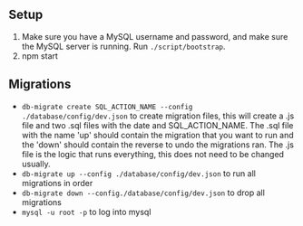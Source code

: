 ## Setup
1. Make sure you have a MySQL username and password, and make sure the MySQL server is running. Run ```./script/bootstrap```.
2. npm start


## Migrations
- `db-migrate create SQL_ACTION_NAME --config ./database/config/dev.json` to create migration files, this will create a .js file and two .sql files with the date and SQL_ACTION_NAME. The .sql file with the name 'up' should contain the migration that you want to run and the 'down' should contain the reverse to undo the migrations ran. The .js file is the logic that runs everything, this does not need to be changed usually. 
- `db-migrate up --config ./database/config/dev.json` to run all migrations in order
- `db-migrate down --config./database/config/dev.json` to drop all migrations
- `mysql -u root -p` to log into mysql